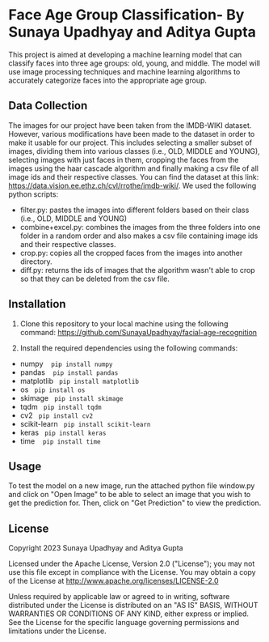 # Face Age Group Classification- By Sunaya Upadhyay and Aditya Gupta

This project is aimed at developing a machine learning model that can classify faces into three age groups: old, young, and middle. The model will use image processing techniques and machine learning algorithms to accurately categorize faces into the appropriate age group.

## Data Collection

The images for our project have been taken from the IMDB-WIKI dataset. However, various modifications have been made to the dataset in order to make it usable for our project. This includes selecting a smaller subset of images, dividing them into various classes (i.e., OLD, MIDDLE and YOUNG), selecting images with just faces in them, cropping the faces from the images using the haar cascade algorithm and finally making a csv file of all image ids and their respective classes. You can find the dataset at this link: https://data.vision.ee.ethz.ch/cvl/rrothe/imdb-wiki/. We used the following python scripts:

- filter.py: pastes the images into different folders based on their class (i.e., OLD, MIDDLE and YOUNG)
- combine+excel.py: combines the images from the three folders into one folder in a random order and also makes a csv file containing image ids and their respective classes.
- crop.py: copies all the cropped faces from the images into another directory.
- diff.py: returns the ids of images that the algorithm wasn't able to crop so that they can be deleted from the csv file.

## Installation

1. Clone this repository to your local machine using the following command: https://github.com/SunayaUpadhyay/facial-age-recognition

2. Install the required dependencies using the following commands:

- numpy &nbsp;&nbsp; `pip install numpy`
- pandas &nbsp;&nbsp; `pip install pandas`
- matplotlib&nbsp;&nbsp; `pip install matplotlib`
- os&nbsp;&nbsp; `pip install os`
- skimage&nbsp;&nbsp; `pip install skimage`
- tqdm&nbsp;&nbsp; `pip install tqdm`
- cv2&nbsp;&nbsp; `pip install cv2`
- scikit-learn&nbsp;&nbsp; `pip install scikit-learn`
- keras&nbsp;&nbsp; `pip install keras`
- time &nbsp;&nbsp; `pip install time`

## Usage
To test the model on a new image, run the attached python file window.py and click on "Open Image" to be able to select an image that you wish to get the prediction for. Then, click on "Get Prediction" to view the prediction.
## License
Copyright 2023 Sunaya Upadhyay and Aditya Gupta

Licensed under the Apache License, Version 2.0 ("License"); you may not use this file except in compliance with the License. You may obtain a copy of the License at http://www.apache.org/licenses/LICENSE-2.0

Unless required by applicable law or agreed to in writing, software distributed under the License is distributed on an "AS IS" BASIS, WITHOUT WARRANTIES OR CONDITIONS OF ANY KIND, either express or implied. See the License for the specific language governing permissions and limitations under the License.




